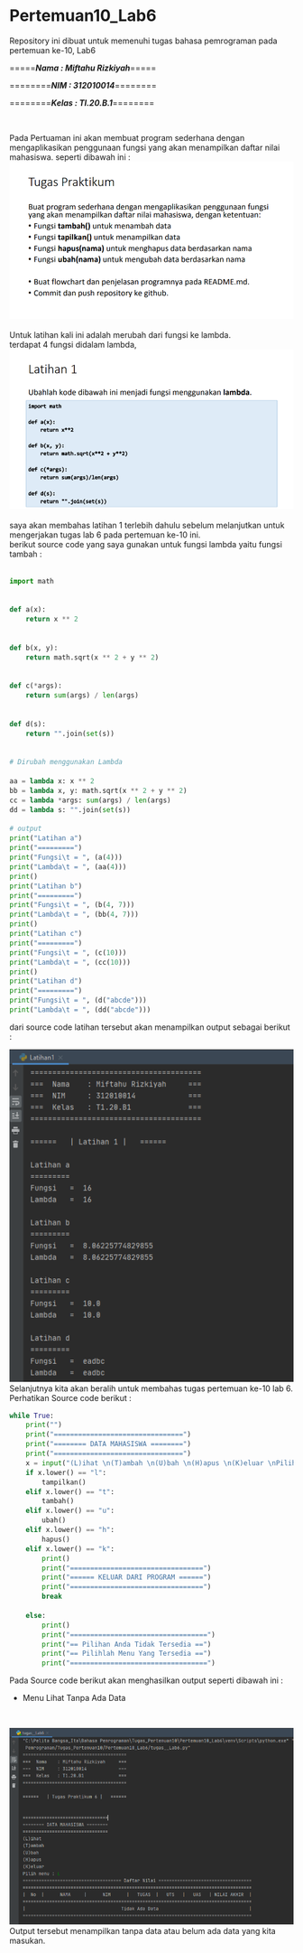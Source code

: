 # Pertemuan10_Lab6
Repository ini dibuat untuk memenuhi tugas bahasa pemrograman pada pertemuan ke-10, Lab6

=====***Nama : Miftahu Rizkiyah***=====

========***NIM  : 312010014***========

========***Kelas : TI.20.B.1***========

<br>

Pada Pertuaman ini akan membuat program sederhana dengan mengaplikasikan penggunaan fungsi yang akan menampilkan daftar nilai mahasiswa. seperti dibawah ini :
![Tugas_Lab6](Tugas_Praktikum_lab6.PNG)
<br>
<br>
Untuk latihan kali ini adalah merubah dari fungsi ke lambda.<br>
terdapat 4 fungsi didalam lambda,<br>
![Latihan1_fungsi_Lambda](Pict/Latihan1_Fungsi_Lambda.PNG)
<br>
<br>
saya akan membahas latihan 1 terlebih dahulu sebelum melanjutkan untuk mengerjakan tugas lab 6 pada pertemuan ke-10 ini.<br>
berikut source code yang saya gunakan untuk fungsi lambda yaitu fungsi tambah : <br>
<br>
```python
import math


def a(x):
    return x ** 2


def b(x, y):
    return math.sqrt(x ** 2 + y ** 2)


def c(*args):
    return sum(args) / len(args)


def d(s):
    return "".join(set(s))


# Dirubah menggunakan Lambda

aa = lambda x: x ** 2
bb = lambda x, y: math.sqrt(x ** 2 + y ** 2)
cc = lambda *args: sum(args) / len(args)
dd = lambda s: "".join(set(s))

# output
print("Latihan a")
print("=========")
print("Fungsi\t = ", (a(4)))
print("Lambda\t = ", (aa(4)))
print()
print("Latihan b")
print("=========")
print("Fungsi\t = ", (b(4, 7)))
print("Lambda\t = ", (bb(4, 7)))
print()
print("Latihan c")
print("=========")
print("Fungsi\t = ", (c(10)))
print("Lambda\t = ", (cc(10)))
print()
print("Latihan d")
print("=========")
print("Fungsi\t = ", (d("abcde")))
print("Lambda\t = ", (dd("abcde")))
```
dari source code latihan tersebut akan menampilkan output sebagai berikut : <br>

![Output_Latihan1](Pict/Output_Latihan1.PNG)
<br>
Selanjutnya kita akan beralih untuk membahas tugas pertemuan ke-10 lab 6.<br>
Perhatikan Source code berikut :
<br>
```python
while True:
    print("")
    print("================================")
    print("======== DATA MAHASISWA ========")
    print("================================")
    x = input("(L)ihat \n(T)ambah \n(U)bah \n(H)apus \n(K)eluar \nPilih menu : ")
    if x.lower() == "l":
        tampilkan()
    elif x.lower() == "t":
        tambah()
    elif x.lower() == "u":
        ubah()
    elif x.lower() == "h":
        hapus()
    elif x.lower() == "k":
        print()
        print("=================================")
        print("====== KELUAR DARI PROGRAM ======")
        print("=================================")
        break

    else:
        print()
        print("==================================")
        print("== Pilihan Anda Tidak Tersedia ==")
        print("== Pilihlah Menu Yang Tersedia ==")
        print("==================================")
```
Pada Source code berikut akan menghasilkan output seperti dibawah ini : <br>
* Menu Lihat Tanpa Ada Data
<br>

![Output_Lihat](Pict/Output_Menu_Lihat_Tanpa_Data.PNG)
Output tersebut menampilkan tanpa data atau belum ada data yang kita masukan.





